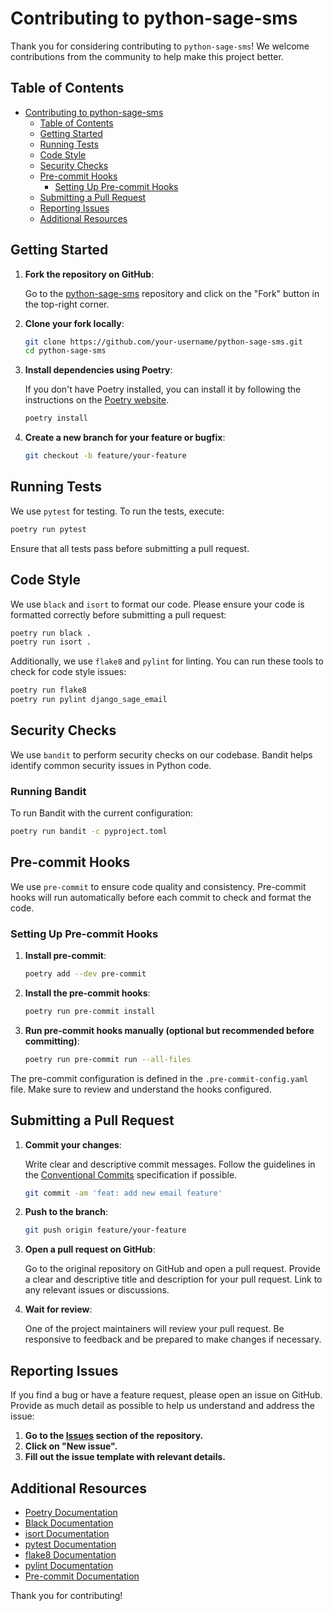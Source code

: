 # Contributing to python-sage-sms

Thank you for considering contributing to `python-sage-sms`! We welcome contributions from the community to help make this project better.

## Table of Contents

- [Contributing to python-sage-sms](#contributing-to-python-sage-sms)
  - [Table of Contents](#table-of-contents)
  - [Getting Started](#getting-started)
  - [Running Tests](#running-tests)
  - [Code Style](#code-style)
  - [Security Checks](#security-checks)
  - [Pre-commit Hooks](#pre-commit-hooks)
    - [Setting Up Pre-commit Hooks](#setting-up-pre-commit-hooks)
  - [Submitting a Pull Request](#submitting-a-pull-request)
  - [Reporting Issues](#reporting-issues)
  - [Additional Resources](#additional-resources)

## Getting Started

1. **Fork the repository on GitHub**:

   Go to the [python-sage-sms](https://github.com/your-username/python-sage-sms) repository and click on the "Fork" button in the top-right corner.

2. **Clone your fork locally**:

   ```bash
   git clone https://github.com/your-username/python-sage-sms.git
   cd python-sage-sms
   ```

3. **Install dependencies using Poetry**:

   If you don't have Poetry installed, you can install it by following the instructions on the [Poetry website](https://python-poetry.org/docs/#installation).

   ```bash
   poetry install
   ```

4. **Create a new branch for your feature or bugfix**:

   ```bash
   git checkout -b feature/your-feature
   ```

## Running Tests

We use `pytest` for testing. To run the tests, execute:

```bash
poetry run pytest
```

Ensure that all tests pass before submitting a pull request.

## Code Style

We use `black` and `isort` to format our code. Please ensure your code is formatted correctly before submitting a pull request:

```bash
poetry run black .
poetry run isort .
```

Additionally, we use `flake8` and `pylint` for linting. You can run these tools to check for code style issues:

```bash
poetry run flake8
poetry run pylint django_sage_email
```

## Security Checks

We use `bandit` to perform security checks on our codebase. Bandit helps identify common security issues in Python code.

### Running Bandit

To run Bandit with the current configuration:

```bash
poetry run bandit -c pyproject.toml
```

## Pre-commit Hooks

We use `pre-commit` to ensure code quality and consistency. Pre-commit hooks will run automatically before each commit to check and format the code.

### Setting Up Pre-commit Hooks

1. **Install pre-commit**:

   ```bash
   poetry add --dev pre-commit
   ```

2. **Install the pre-commit hooks**:

   ```bash
   poetry run pre-commit install
   ```

3. **Run pre-commit hooks manually (optional but recommended before committing)**:

   ```bash
   poetry run pre-commit run --all-files
   ```

The pre-commit configuration is defined in the `.pre-commit-config.yaml` file. Make sure to review and understand the hooks configured.

## Submitting a Pull Request

1. **Commit your changes**:

   Write clear and descriptive commit messages. Follow the guidelines in the [Conventional Commits](https://www.conventionalcommits.org/en/v1.0.0/) specification if possible.

   ```bash
   git commit -am 'feat: add new email feature'
   ```

2. **Push to the branch**:

   ```bash
   git push origin feature/your-feature
   ```

3. **Open a pull request on GitHub**:

   Go to the original repository on GitHub and open a pull request. Provide a clear and descriptive title and description for your pull request. Link to any relevant issues or discussions.

4. **Wait for review**:

   One of the project maintainers will review your pull request. Be responsive to feedback and be prepared to make changes if necessary.

## Reporting Issues

If you find a bug or have a feature request, please open an issue on GitHub. Provide as much detail as possible to help us understand and address the issue:

1. **Go to the [Issues](https://github.com/your-username/python-sage-sms/issues) section of the repository.**
2. **Click on "New issue".**
3. **Fill out the issue template with relevant details.**

## Additional Resources

- [Poetry Documentation](https://python-poetry.org/docs/)
- [Black Documentation](https://black.readthedocs.io/en/stable/)
- [isort Documentation](https://pycqa.github.io/isort/)
- [pytest Documentation](https://docs.pytest.org/en/stable/)
- [flake8 Documentation](https://flake8.pycqa.org/en/latest/)
- [pylint Documentation](https://pylint.pycqa.org/en/latest/)
- [Pre-commit Documentation](https://pre-commit.com/)

Thank you for contributing!
